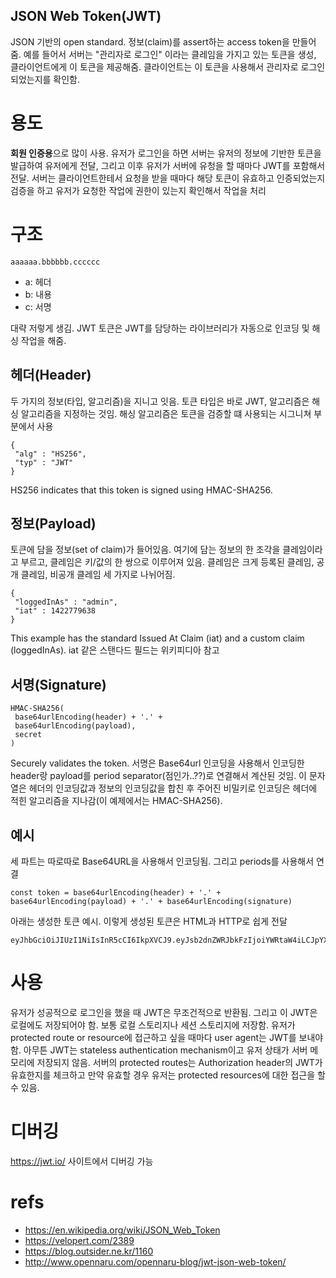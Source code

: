 JSON Web Token(JWT)
---

JSON 기반의 open standard. 정보(claim)를 assert하는 access token을 만들어줌. 예를 들어서 서버는 "관리자로 로그인" 이라는 클레임을 가지고 있는 토큰을 생성, 클라이언트에게 이 토큰을 제공해줌. 클라이언트는 이 토큰을 사용해서 관리자로 로그인되었는지를 확인함. 


# 용도
**회원 인증용**으로 많이 사용. 유저가 로그인을 하면 서버는 유저의 정보에 기반한 토큰을 발급하여 유저에게 전달, 그리고 이후 유저가 서버에 유청을 할 때마다 JWT를 포함해서 전달. 서버는 클라이언트한테서 요청을 받을 때마다 해당 토큰이 유효하고 인증되었는지 검증을 하고 유저가 요청한 작업에 권한이 있는지 확인해서 작업을 처리

# 구조
```
aaaaaa.bbbbbb.cccccc
```
* a: 헤더
* b: 내용
* c: 서명

대략 저렇게 생김. JWT 토큰은 JWT를 담당하는 라이브러리가 자동으로 인코딩 및 해싱 작업을 해줌. 

## 헤더(Header)
두 가지의 정보(타입, 알고리즘)을 지니고 잇음.
토큰 타입은 바로 JWT, 알고리즘은 해싱 알고리즘을 지정하는 것임. 해싱 알고리즘은 토큰을 검증할 떄 사용되는 시그니쳐 부분에서 사용
```
{
 "alg" : "HS256",
 "typ" : "JWT"
}
```
HS256 indicates that this token is signed using HMAC-SHA256.


## 정보(Payload)
토큰에 담을 정보(set of claim)가 들어있음. 여기에 담는 정보의 한 조각을 클레임이라고 부르고, 클레임은 키/값의 한 쌍으로 이루어져 있음. 클레임은 크게 등록된 클레임, 공개 클레임, 비공개 클레임 세 가지로 나뉘어짐.
```
{
 "loggedInAs" : "admin",
 "iat" : 1422779638
}
```
This example has the standard Issued At Claim (iat) and a custom claim (loggedInAs).
iat 같은 스탠다드 필드는 위키피디아 참고


## 서명(Signature)
```
HMAC-SHA256(
 base64urlEncoding(header) + '.' +
 base64urlEncoding(payload),
 secret
)
```
Securely validates the token. 서명은 Base64url 인코딩을 사용해서 인코딩한 header랑 payload를 period separator(점인가..??)로 연결해서 계산된 것임. 이 문자열은 
 헤더의 인코딩값과 정보의 인코딩값을 합친 후 주어진 비밀키로 인코딩은 헤더에 적힌 알고리즘을 지나감(이 예제에서는 HMAC-SHA256).


## 예시
세 파트는 따로따로 Base64URL을 사용해서 인코딩됨. 그리고 periods를 사용해서 연결
```
const token = base64urlEncoding(header) + '.' + base64urlEncoding(payload) + '.' + base64urlEncoding(signature)
```

아래는 생성한 토큰 예시. 이렇게 생성된 토큰은 HTML과 HTTP로 쉽게 전달
```
eyJhbGciOiJIUzI1NiIsInR5cCI6IkpXVCJ9.eyJsb2dnZWRJbkFzIjoiYWRtaW4iLCJpYXQiOjE0MjI3Nzk2Mzh9.gzSraSYS8EXBxLN_oWnFSRgCzcmJmMjLiuyu5CSpyHI
```

# 사용
유저가 성공적으로 로그인을 했을 때 JWT은 무조건적으로 반환됨. 그리고 이 JWT은 로컬에도 저장되어야 함. 보통 로컬 스토리지나 세션 스토리지에 저장함. 유저가 protected route or resource에 접근하고 싶을 때마다 user agent는 JWT를 보내야함. 아무튼 JWT는 stateless authentication mechanism이고 유저 상태가 서버 메모리에 저장되지 않음. 서버의 protected routes는 Authorization header의 JWT가 유효한지를 체크하고 만약 유효할 경우 유저는 protected resources에 대한 접근을 할 수 있음. 

# 디버깅
https://jwt.io/ 사이트에서 디버깅 가능

# refs
* https://en.wikipedia.org/wiki/JSON_Web_Token
* https://velopert.com/2389
* https://blog.outsider.ne.kr/1160
* http://www.opennaru.com/opennaru-blog/jwt-json-web-token/
